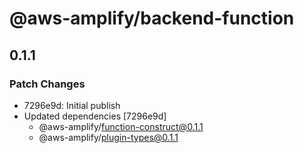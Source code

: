 # @aws-amplify/backend-function

## 0.1.1

### Patch Changes

- 7296e9d: Initial publish
- Updated dependencies [7296e9d]
  - @aws-amplify/function-construct@0.1.1
  - @aws-amplify/plugin-types@0.1.1
